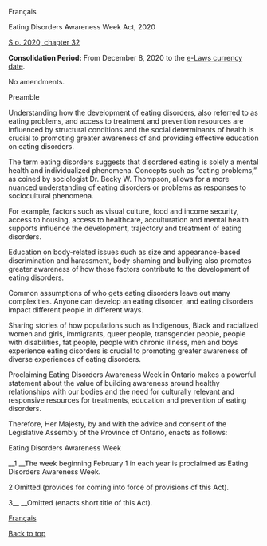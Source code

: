 [<a id="Top"></a>Français](http://www.ontario.ca/fr/lois/loi/20e32)

Eating Disorders Awareness Week Act, 2020

[S\.o\. 2020, chapter 32](https://www.ontario.ca/laws/statute/s20032)

__Consolidation Period:__ From December 8, 2020 to the [e\-Laws currency date](http://www.e-laws.gov.on.ca/navigation?file=currencyDates&lang=en)\.

No amendments\.

Preamble

Understanding how the development of eating disorders, also referred to as eating problems, and access to treatment and prevention resources are influenced by structural conditions and the social determinants of health is crucial to promoting greater awareness of and providing effective education on eating disorders\.

The term eating disorders suggests that disordered eating is solely a mental health and individualized phenomena\. Concepts such as “eating problems,” as coined by sociologist Dr\. Becky W\. Thompson, allows for a more nuanced understanding of eating disorders or problems as responses to sociocultural phenomena\.

For example, factors such as visual culture, food and income security, access to housing, access to healthcare, acculturation and mental health supports influence the development, trajectory and treatment of eating disorders\.

Education on body\-related issues such as size and appearance\-based discrimination and harassment, body\-shaming and bullying also promotes greater awareness of how these factors contribute to the development of eating disorders\.

Common assumptions of who gets eating disorders leave out many complexities\. Anyone can develop an eating disorder, and eating disorders impact different people in different ways\.

Sharing stories of how populations such as Indigenous, Black and racialized women and girls, immigrants, queer people, transgender people, people with disabilities, fat people, people with chronic illness, men and boys experience eating disorders is crucial to promoting greater awareness of diverse experiences of eating disorders\.

Proclaiming Eating Disorders Awareness Week in Ontario makes a powerful statement about the value of building awareness around healthy relationships with our bodies and the need for culturally relevant and responsive resources for treatments, education and prevention of eating disorders\.

Therefore, Her Majesty, by and with the advice and consent of the Legislative Assembly of the Province of Ontario, enacts as follows:

Eating Disorders Awareness Week

__1 __The week beginning February 1 in each year is proclaimed as Eating Disorders Awareness Week\.

2 Omitted \(provides for coming into force of provisions of this Act\)\.

3__ __Omitted \(enacts short title of this Act\)\.

[Français](http://www.ontario.ca/fr/lois/loi/20e32)

[Back to top](#Top)

